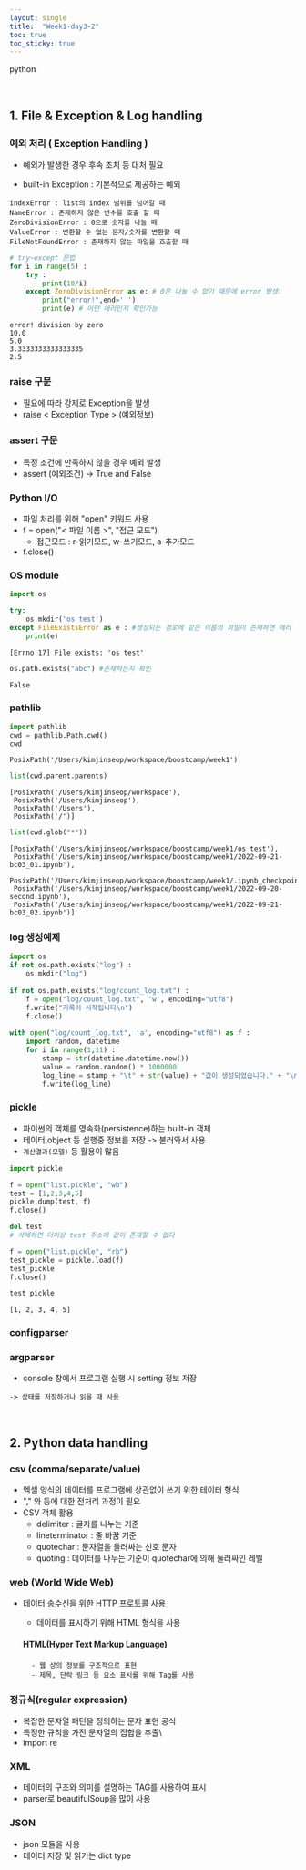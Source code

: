```yaml
---
layout: single
title:  "Week1-day3-2"
toc: true
toc_sticky: true
---
```



python

<br>   

## 1. File & Exception & Log handling

### 예외 처리 ( Exception Handling )
- 예외가 발생한 경우 후속 조치 등 대처 필요

- built-in Exception : 기본적으로 제공하는 예외
```
indexError : list의 index 범위를 넘어갈 때
NameError : 존재하지 않은 변수를 호출 할 때 
ZeroDivisionError : 0으로 숫자를 나눌 때
ValueError : 변환할 수 없는 문자/숫자를 변환할 때
FileNotFoundError : 존재하지 않는 파일을 호출할 때
```


```python
# try~except 문법 
for i in range(5) :
    try :
        print(10/i) 
    except ZeroDivisionError as e: # 0은 나눌 수 없기 때문에 error 발생!
        print("error!",end=' ')
        print(e) # 어떤 에러인지 확인가능
```

    error! division by zero
    10.0
    5.0
    3.3333333333333335
    2.5


### raise 구문
- 필요에 따라 강제로 Exception을 발생
- raise < Exception Type > (예외정보)

### assert 구문
- 특정 조건에 만족하지 않을 경우 예외 발생
- assert (예외조건) -> True and False

### Python I/O
- 파일 처리를 위해 "open" 키워드 사용
- f = open("< 파일 이름 >", "접근 모드")
    - 접근모드 : r-읽기모드, w-쓰기모드, a-추가모드
- f.close()

### OS module


```python
import os

try:
    os.mkdir('os test')
except FileExistsError as e : #생성되는 경로에 같은 이름의 파일이 존재하면 에러
    print(e)
```

    [Errno 17] File exists: 'os test'



```python
os.path.exists("abc") #존재하는지 확인
```




    False



### pathlib


```python
import pathlib
cwd = pathlib.Path.cwd()
cwd
```




    PosixPath('/Users/kimjinseop/workspace/boostcamp/week1')




```python
list(cwd.parent.parents)
```




    [PosixPath('/Users/kimjinseop/workspace'),
     PosixPath('/Users/kimjinseop'),
     PosixPath('/Users'),
     PosixPath('/')]




```python
list(cwd.glob("*"))
```




    [PosixPath('/Users/kimjinseop/workspace/boostcamp/week1/os test'),
     PosixPath('/Users/kimjinseop/workspace/boostcamp/week1/2022-09-21-bc03_01.ipynb'),
     PosixPath('/Users/kimjinseop/workspace/boostcamp/week1/.ipynb_checkpoints'),
     PosixPath('/Users/kimjinseop/workspace/boostcamp/week1/2022-09-20-second.ipynb'),
     PosixPath('/Users/kimjinseop/workspace/boostcamp/week1/2022-09-21-bc03_02.ipynb')]



### log 생성예제


```python
import os
if not os.path.exists("log") :
    os.mkdir("log")
    
if not os.path.exists("log/count_log.txt") :
    f = open("log/count_log.txt", 'w', encoding="utf8")
    f.write("기록이 시작됩니다\n")
    f.close()
    
with open("log/count_log.txt", 'a', encoding="utf8") as f :
    import random, datetime
    for i in range(1,11) :
        stamp = str(datetime.datetime.now())
        value = random.random() * 1000000
        log_line = stamp + "\t" + str(value) + "값이 생성되었습니다." + "\n"
        f.write(log_line)
```

### pickle
- 파이썬의 객체를 영속화(persistence)하는 built-in 객체
- 데이터,object 등 실행중 정보를 저장 -> 불러와서 사용
- `계산결과(모델)` 등 활용이 많음


```python
import pickle

f = open("list.pickle", "wb")
test = [1,2,3,4,5]
pickle.dump(test, f)
f.close()
```


```python
del test 
# 삭제하면 더이상 test 주소에 값이 존재할 수 없다
```


```python
f = open("list.pickle", "rb")
test_pickle = pickle.load(f)
test_pickle
f.close()
```


```python
test_pickle
```




    [1, 2, 3, 4, 5]



### configparser
### argparser
- console 창에서 프로그램 실행 시 setting 정보 저장

`-> 상태를 저장하거나 읽을 때 사용`

<br>

## 2. Python data handling

### csv (comma/separate/value)
- 엑셀 양식의 데이터를 프로그램에 상관없이 쓰기 위한 테이터 형식
- "," 와 등에 대한 전처리 과정이 필요
- CSV 객체 활용 
    - delimiter : 글자를 나누는 기준
    - lineterminator : 줄 바꿈 기준
    - quotechar : 문자열을 둘러싸는 신호 문자
    - quoting : 데이터를 나누는 기준이 quotechar에 의해 둘러싸인 레벨
    
### web (World Wide Web)
- 데이터 송수신을 위한 HTTP 프로토콜 사용
    - 데이터를 표시하기 위해 HTML 형식을 사용
        
    #### HTML(Hyper Text Markup Language)
        - 웹 상의 정보를 구조적으로 표현
        - 제목, 단락 링크 등 요소 표시를 위해 Tag를 사용

### 정규식(regular expression)
- 복잡한 문자열 패던을 정의하는 문자 표현 공식
- 특정한 규칙을 가진 문자열의 집합을 추출\
- import re

### XML
- 데이터의 구조와 의미를 설명하는 TAG를 사용하여 표시
- parser로 beautifulSoup을 많이 사용

### JSON
- json 모듈을 사용 
- 데이터 저장 및 읽기는 dict type
